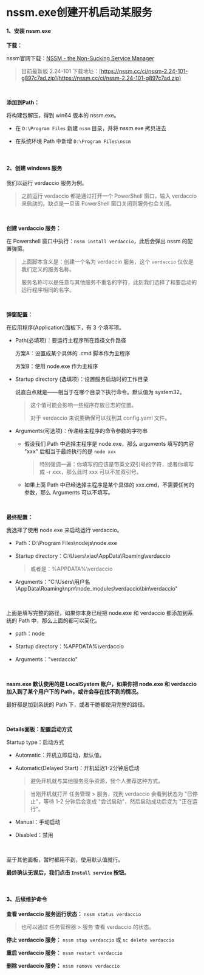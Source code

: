 # nssm.exe创建开机启动某服务


#### 1、安装 nssm.exe

**下载：**

nssm官网下载：[NSSM - the Non-Sucking Service Manager](https://nssm.cc/download)

> 目前最新版 2.24-101 下载地址：[https://nssm.cc/ci/nssm-2.24-101-g897c7ad.zip](https://nssm.cc/ci/nssm-2.24-101-g897c7ad.zip)

<br>

**添加到Path：**

将构建包解压，得到 win64 版本的 nssm.exe。

- 在 `D:\Program Files` 新建 `nssm` 目录，并将 nssm.exe 拷贝进去
  
- 在系统环境 Path 中新增 `D:\Program Files\nssm`
  

<br>

#### 2、创建 windows 服务

我们以运行 verdaccio 服务为例。

> 之前运行 verdaccio 都是通过打开一个 PowerShell 窗口，输入 verdaccio 来启动的。缺点是一旦该 PowerShell 窗口关闭则服务也会关闭。

<br>

**创建 verdaccio 服务：**

在 Powershell 窗口中执行：`nssm install verdaccio`，此后会弹出 nssm 的配置弹窗。

> 上面脚本含义是：创建一个名为 verdaccio 服务，这个 `verdaccio` 仅仅是我们定义的服务名称。
> 
> 服务名称可以是任意与其他服务不重名的字符，此刻我们选择了和要启动的运行程序相同的名字。

<br>

**弹窗配置：**

在应用程序(Application)面板下，有 3 个填写项。

- Path(必填项)：要运行主程序所在路径文件路径
  
  方案A：设置成某个具体的 .cmd 脚本作为主程序
  
  方案B：使用 node.exe 作为主程序
  
- Startup directory (选填项)：设置服务启动时的工作目录
  
  说直白点就是——相当于在哪个目录下执行命令。默认值为 system32。
  
  > 这个值可能会影响一些程序存放日志的位置。
  > 
  > 对于 verdaccio 来说要确保可以找到其 config.yaml 文件。
  
- Arguments(可选项)：传递给主程序的命令参数的字符串
  
  - 假设我们 Path 中选择主程序是 node.exe，那么 arguments 填写的内容 "xxx" 后相当于最终执行的是 `node xxx`
    
    > 特别强调一遍：你填写的应该是带英文双引号的字符，或者你填写成 -r xxx，那么此时 xxx 可以不加双引号。
    
  - 如果上面 Path 中已经选择主程序是某个具体的 xxx.cmd，不需要任何的参数，那么 Arguments 可以不填写。
    

<br>

**最终配置：**

我选择了使用 node.exe 来启动运行 verdaccio。

- Path：D:\Program Files\nodejs\node.exe
  
- Startup directory：C:\Users\xiao\AppData\Roaming\verdaccio
  
  > 或者是：%APPDATA%\verdaccio
  
- Arguments："C:\Users\用户名\AppData\Roaming\npm\node_modules\verdaccio\bin\verdaccio"
  

<br>

上面是填写完整的路径，如果你本身已经把 node.exe 和 verdaccio 都添加到系统的 Path 中，那么上面的都可以简化。

- path：node
  
- Startup directory：%APPDATA%\verdaccio
  
- Arguments："verdaccio"
  

<br>

**nssm.exe 默认使用的是 LocalSystem 账户，如果你把 node.exe 和 verdaccio 加入到了某个用户下的 Path，或许会存在找不到的情况。**

最好都是加到系统的 Path 下，或者干脆都使用完整的路径。

<br>

**Details面板：配置启动方式**

Startup type：启动方式

- Automatic：开机立即启动，默认值。
  
- Automatic(Delayed Start)：开机延迟1-2分钟后启动
  
  > 避免开机就与其他服务竞争资源，我个人推荐这种方式。
  
  > 当刚开机就打开 任务管理 > 服务，找到 verdaccio 会看到状态为 "已停止"，等待 1-2 分钟后会变成 "尝试启动"，然后启动成功后变为 "正在运行"。
  
- Manual：手动启动
  
- Disabled：禁用
  

<br>

至于其他面板，暂时都用不到，使用默认值就行。

**最终确认无误后，我们点击 `Install service` 按钮。**

<br>

#### 3、后续维护命令

**查看 verdaccio 服务运行状态：** `nssm status verdaccio`

> 也可以通过 任务管理器 > 服务 查看 verdaccio 的状态。

**停止 verdaccio 服务：** `nssm stop verdaccio` 或 `sc delete verdaccio`

**重启 verdaccio 服务：** `nssm restart verdaccio`

**删除 verdaccio 服务：** `nssm remove verdaccio`
